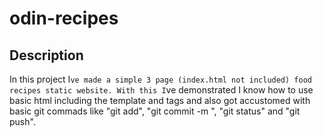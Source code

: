 # odin-recipes

## Description

In this project I`ve made a simple 3 page (index.html not included) food recipes static website.
With this I`ve demonstrated I know how to use basic html including the template and tags and also got accustomed with basic git commads like "git add", "git commit -m ", "git status" and "git push".
